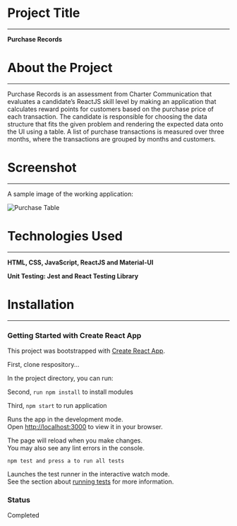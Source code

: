 # Project Title
---
**Purchase Records** 

# About the Project 
---

Purchase Records is an assessment from Charter Communication that evaluates a candidate’s ReactJS skill level by making an application that calculates reward points for customers based on the purchase price of each transaction. The candidate is responsible for choosing the data structure that fits the given problem and rendering the expected data onto the UI using a table. A list of purchase transactions is measured over three months, where the transactions are grouped by months and customers. 

# Screenshot
---
A sample image of the working application:

![Purchase Table](image/purchaseTable.png)

# Technologies Used
---

**HTML, CSS, JavaScript, ReactJS and Material-UI**

**Unit Testing: Jest and React Testing Library**

# Installation 
---
### Getting Started with Create React App

This project was bootstrapped with [Create React App](https://github.com/facebook/create-react-app).

First, clone respository...

In the project directory, you can run:

Second, `run npm install` to install modules       

Third, `npm start` to run application

Runs the app in the development mode.\
Open [http://localhost:3000](http://localhost:3000) to view it in your browser.

The page will reload when you make changes.\
You may also see any lint errors in the console.

`npm test and press a to run all tests`

Launches the test runner in the interactive watch mode.\
See the section about [running tests](https://facebook.github.io/create-react-app/docs/running-tests) for more information.

### Status

Completed

